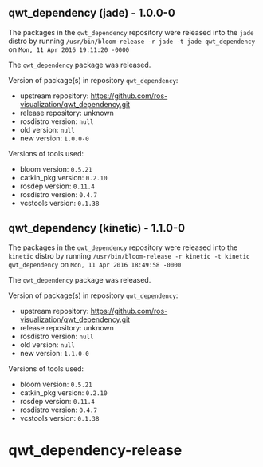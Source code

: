 ## qwt_dependency (jade) - 1.0.0-0

The packages in the `qwt_dependency` repository were released into the `jade` distro by running `/usr/bin/bloom-release -r jade -t jade qwt_dependency` on `Mon, 11 Apr 2016 19:11:20 -0000`

The `qwt_dependency` package was released.

Version of package(s) in repository `qwt_dependency`:

- upstream repository: https://github.com/ros-visualization/qwt_dependency.git
- release repository: unknown
- rosdistro version: `null`
- old version: `null`
- new version: `1.0.0-0`

Versions of tools used:

- bloom version: `0.5.21`
- catkin_pkg version: `0.2.10`
- rosdep version: `0.11.4`
- rosdistro version: `0.4.7`
- vcstools version: `0.1.38`


## qwt_dependency (kinetic) - 1.1.0-0

The packages in the `qwt_dependency` repository were released into the `kinetic` distro by running `/usr/bin/bloom-release -r kinetic -t kinetic qwt_dependency` on `Mon, 11 Apr 2016 18:49:58 -0000`

The `qwt_dependency` package was released.

Version of package(s) in repository `qwt_dependency`:

- upstream repository: https://github.com/ros-visualization/qwt_dependency.git
- release repository: unknown
- rosdistro version: `null`
- old version: `null`
- new version: `1.1.0-0`

Versions of tools used:

- bloom version: `0.5.21`
- catkin_pkg version: `0.2.10`
- rosdep version: `0.11.4`
- rosdistro version: `0.4.7`
- vcstools version: `0.1.38`


# qwt_dependency-release